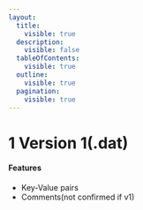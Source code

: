 ```yaml
---
layout:
  title:
    visible: true
  description:
    visible: false
  tableOfContents:
    visible: true
  outline:
    visible: true
  pagination:
    visible: true
---
```


# 1️ Version 1(.dat)

#### Features

* Key-Value pairs
* Comments(not confirmed if v1)

